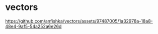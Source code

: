 # vectors


https://github.com/anfishka/vectors/assets/97487005/1a32978a-18a8-48e4-9af5-54a252a6e26d

